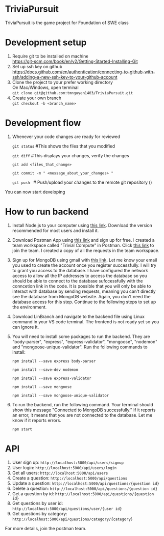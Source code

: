 # TriviaPursuit
TriviaPursuit is the game project for Foundation of SWE class 

# Development setup
1. Require git to be installed on machine   
    https://git-scm.com/book/en/v2/Getting-Started-Installing-Git
2. Set up ssh key on github
    https://docs.github.com/en/authentication/connecting-to-github-with-ssh/adding-a-new-ssh-key-to-your-github-account
3. Clone the project to your prefer working directory  
   On Mac/Windows, open terminal  
    ```git clone git@github.com:tmnguyen1403/TriviaPursuit.git```  
4. Create your own branch  
    ```git checkout -b <branch_name> ```

# Development flow
1. Whenever your code changes are ready for reviewed

    ```git status``` #This shows the files that you modified

    ```git diff``` #This displays your changes, verify the changes
    
    ```git add <files_that_change>```

    ```git commit -m " <message_about_your_changes> " ```

    ```git push ``` # Push/upload your changes to the remote git repository () 

You can now start developing 

# How to run backend
1. Install Node.js to your computer using [this link](https://nodejs.org/en). Download the version recommended for most users and install it.

2. Download Postman App using [this link](https://www.postman.com/downloads/) and sign up for free. I created a team workspace called "Trivial Compute" in Postman. Click [this link](https://app.getpostman.com/join-team?invite_code=1a9d64a74e6f67652ce43fd7b19e9c91&target_code=6e99ce5265d2a7031e7fa67a03dd5be4) to join the team. I created a copy of all the requests in the team workspace.

3. Sign up for MongoDB using gmail with [this link](https://account.mongodb.com/account/login?signedOut=true). Let me know your email you used to create the account once you register successfully. I will try to grant you access to the database. I have configured the network access to allow all the IP addresses to access the database so you should be able to connect to the database sufccessfully with the conncetion link in the code. It is possible that you will only be able to interact with database by sending requests, meaning you can't directly see the database from MongoDB website. Again, you don't need the database access for this step. Continue to the following steps to set up the environment.

4. Download LinBranch and navigate to the backend file using Linux command in your VS code terminal. The frontend is not ready yet so you can ignore it.

5. You will need to install some packages to run the backend. They are "body-parser", "express", "express-validator", "mongoose", "nodemon" and "mongoose-unique-validator". Run the following commands to install:
   
   ```npm install --save express body-parser```

   ```npm install --save-dev nodemon```

   ```npm install --save express-validator```

   ```npm install --save mongoose```

   ```npm install --save mongoose-unique-validator```

6. To run the backend, run the following command. Your terminal should show this message "Connected to MongoDB successfully." If it reports an error, it means that you are not connected to the database. Let me know if it reports errors.

   ```npm start```

# API
1. User sign up: ```http://localhost:5000/api/users/signup```
2. User login: ```http://localhost:5000/api/users/login```
3. Get all users: ```http://localhost:5000/api/users```
4. Create a question: ```http://localhost:5000/api/questions```
5. Update a question: ```http://localhost:5000/api/questions/{question id}```
6. Delete a question: ```http://localhost:5000/api/questions/{question id}```
7. Get a question by id: ```http://localhost:5000/api/questions/{question id}```
8. Get questions by user id: ```http://localhost:5000/api/questions/user/{user id}```
9. Get questions by category: ```http://localhost:5000/api/questions/category/{category}```

For more details, join the postman team.
